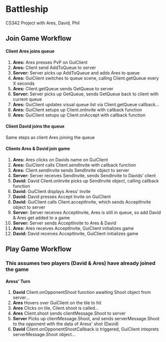 # Battleship
CS342 Project with Ares, David, Phil

## Join Game Workflow
#### Client Ares joins queue
1. **Ares:** Ares presses PvP on GuiClient
2. **Ares:** Client send AddToQueue to server
3. **Server:** Server picks up AddToQueue and adds Ares to queue
4. **Ares:** GuiClient switches to queue scene, calling Client.getQueue every X seconds
5. **Ares:** Client.getQueue sends GetQueue to server
6. **Server:** Server picks up GetQueue, sends GetQueue back to client with current queue
7. **Ares:** GuiClient updates visual queue list via Client.getQueue callback...
8. **Ares:** GuiClient setups up Client.onInvite with callback function
9. **Ares:** GuiClient setups up Client.onAccept with callback function
#### Client David joins the queue
Same steps as client Ares joining the queue
#### Clients Ares & David join game
1. **Ares:** Ares clicks on Davids name on GuiClient
2. **Ares:** GuiClient calls Client.sendInvite with callback function
3. **Ares:** Client.sendInvite sends SendInvite object to server
4. **Server:** Server receives SendInvite, sends SendInvite to Davids' client
5. **David:** David Client.onInvite picks up SendInvite object, calling callback function
6. **David:** GuiClient displays Aress' invite
7. **David:** David presses Accept Invite on GuiClient
8. **David:** GuiClient calls Client.acceptInvite, which sends AcceptInvite object to server
9. **Server:** Server receives AcceptInvite, Ares is still in queue, so add David & Ares get added to a game
10. **Server:** Server sends AcceptInvite to Ares & David
11. **Ares:** Ares receives AcceptInvite, GuiClient initializes game
12. **David:** David receives AcceptInvite, GuiClient initializes game
## Play Game Workflow
### This assumes two players (David & Ares) have already joined the game
#### Aress' Turn
1. **David** Client.onOpponentShoot function awaiting Shoot object from server...
2. **Ares** Hovers over GuiClient on the tile to hit
3. **Ares** Clicks on tile, Client.shoot is called...
4. **Ares** Client.shoot sends clientMessage.Shoot to server
5. **Server** Picks up clientMessage.Shoot, and sends serverMessage.Shoot to the opponent with the data of Aress' shot (David)
6. **David** Client.onOpponentShootCallback is triggered, GuiClient inteprets serverMessage.Shoot object...
